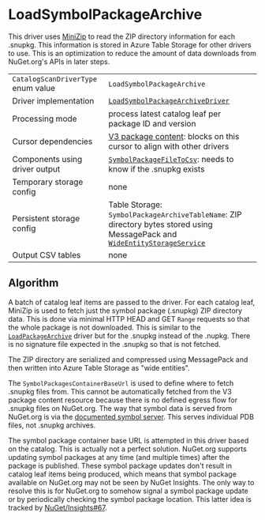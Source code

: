 # LoadSymbolPackageArchive

This driver uses [MiniZip](https://www.nuget.org/packages/Knapcode.MiniZip) to read the ZIP directory information for each .snupkg. This information is stored in Azure Table Storage for other drivers to use. This is an optimization to reduce the amount of data downloads from NuGet.org's APIs in later steps.

|                                    |                                                                                                                                                                                       |
| ---------------------------------- | ------------------------------------------------------------------------------------------------------------------------------------------------------------------------------------- |
| `CatalogScanDriverType` enum value | `LoadSymbolPackageArchive`                                                                                                                                                            |
| Driver implementation              | [`LoadSymbolPackageArchiveDriver`](../../src/Worker.Logic/Drivers/LoadSymbolPackageArchive/LoadSymbolPackageArchiveDriver.cs)                                                         |
| Processing mode                    | process latest catalog leaf per package ID and version                                                                                                                                |
| Cursor dependencies                | [V3 package content](https://learn.microsoft.com/en-us/nuget/api/package-base-address-resource): blocks on this cursor to align with other drivers                                    |
| Components using driver output     | [`SymbolPackageFileToCsv`](SymbolPackageFileToCsv.md): needs to know if the .snupkg exists                                                                                            |
| Temporary storage config           | none                                                                                                                                                                                  |
| Persistent storage config          | Table Storage:<br />`SymbolPackageArchiveTableName`: ZIP directory bytes stored using MessagePack and [`WideEntityStorageService`](../../src/Logic/WideEntities/WideEntityService.cs) |
| Output CSV tables                  | none                                                                                                                                                                                  |

## Algorithm

A batch of catalog leaf items are passed to the driver. For each catalog leaf, MiniZip is used to fetch just the symbol package (.snupkg) ZIP directory data. This is done via minimal HTTP HEAD and GET `Range` requests so that the whole package is not downloaded. This is similar to the [`LoadPackageArchive`](LoadPackageArchive.md) driver but for the .snupkg instead of the .nupkg. There is no signature file expected in the .snupkg so that is not fetched.

The ZIP directory are serialized and compressed using MessagePack and then written into Azure Table Storage as "wide entities".

The `SymbolPackagesContainerBaseUrl` is used to define where to fetch .snupkg files from. This cannot be automatically fetched from the V3 package content resource because there is no defined egress flow for .snupkg files on NuGet.org. The way that symbol data is served from NuGet.org is via the [documented symbol server](https://learn.microsoft.com/en-us/nuget/create-packages/symbol-packages-snupkg#nugetorg-symbol-server). This serves individual PDB files, not .snupkg archives.

The symbol package container base URL is attempted in this driver based on the catalog. This is actually not a perfect solution. NuGet.org supports updating symbol packages at any time (and multiple times) after the package is published. These symbol package updates don't result in catalog leaf items being produced, which means that symbol package available on NuGet.org may not be seen by NuGet Insights. The only way to resolve this is for NuGet.org to somehow signal a symbol package update or by periodically checking the symbol package location. This latter idea is tracked by [NuGet/Insights#67](https://github.com/NuGet/Insights/issues/67).
